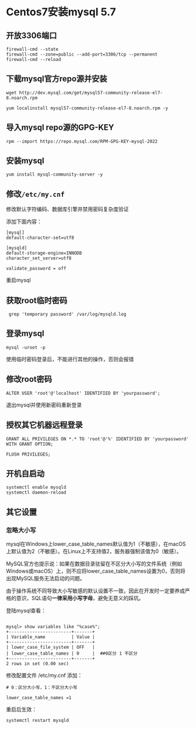 # Centos7安装mysql 5.7


## 开放3306端口

```
firewall-cmd --state
firewall-cmd --zone=public --add-port=3306/tcp --permanent
firewall-cmd --reload
```

## 下载mysql官方repo源并安装

```
wget http://dev.mysql.com/get/mysql57-community-release-el7-8.noarch.rpm

yum localinstall mysql57-community-release-el7-8.noarch.rpm -y
```

## 导入mysql repo源的GPG-KEY

```
rpm --import https://repo.mysql.com/RPM-GPG-KEY-mysql-2022
```

## 安装mysql

```
yum install mysql-community-server -y
```

## 修改`/etc/my.cnf`

修改默认字符编码、数据库引擎并禁用密码复杂度验证

添加下面内容：

```
[mysql]
default-character-set=utf8
 
[mysqld]
default-storage-engine=INNODB
character_set_server=utf8

validate_password = off
```

重启mysql

## 获取root临时密码

```
 grep 'temporary password' /var/log/mysqld.log
```

## 登录mysql

```
mysql -uroot -p
```

使用临时密码登录后，不能进行其他的操作，否则会报错

## 修改root密码

```
ALTER USER 'root'@'localhost' IDENTIFIED BY 'yourpassword';
```

退出mysql并使用新密码重新登录

## 授权其它机器远程登录

```
GRANT ALL PRIVILEGES ON *.* TO 'root'@'%' IDENTIFIED BY 'yourpassword' WITH GRANT OPTION;
 
FLUSH PRIVILEGES;
```

## 开机自启动

```
systemctl enable mysqld
systemctl daemon-reload
```

## 其它设置

### 忽略大小写

mysql在Windows上lower_case_table_names默认值为1（不敏感），在macOS上默认值为2（不敏感）。在Linux上不支持值2，服务器强制该值为0（敏感）。

MySQL官方也提示说：如果在数据目录驻留在不区分大小写的文件系统（例如Windows或macOS）上，则不应将lower_case_table_names设置为0，否则将出现MySQL服务无法启动的问题。

由于操作系统不同导致大小写敏感的默认设置不一致，因此在开发时一定要养成严格的意识，SQL语句**一律采用小写字母**，避免无意义的踩坑。

登陆mysql查看：

```

mysql> show variables like "%case%";
+------------------------+-------+
| Variable_name          | Value |
+------------------------+-------+
| lower_case_file_system | OFF   |
| lower_case_table_names | 0     |  ##0区分 1 不区分
+------------------------+-------+
2 rows in set (0.00 sec)

```

修改配置文件 /etc/my.cnf 添加：

```
# 0：区分大小写，1：不区分大小写

lower_case_table_names =1

```

重启后生效：

```
systemctl restart mysqld

```

